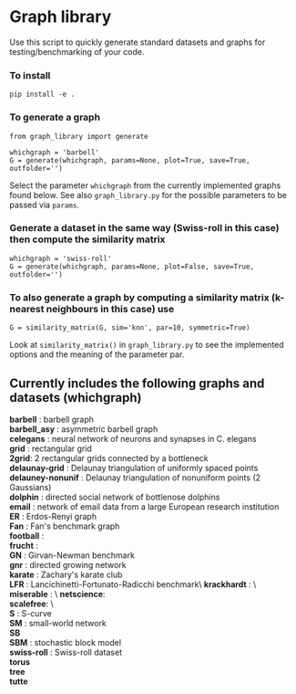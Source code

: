 # Graph library

Use this script to quickly generate standard datasets and graphs for testing/benchmarking of your code.

### To install

```
pip install -e . 
```

### To generate a graph

```
from graph_library import generate

whichgraph = 'barbell'
G = generate(whichgraph, params=None, plot=True, save=True, outfolder='')
```
Select the parameter ```whichgraph``` from the currently implemented graphs found below. See also ```graph_library.py``` for the possible parameters to be passed via ```params```.

### Generate a dataset in the same way (Swiss-roll in this case) then compute the similarity matrix
```
whichgraph = 'swiss-roll'
G = generate(whichgraph, params=None, plot=False, save=True, outfolder='')
``` 

### To also generate a graph by computing a similarity matrix (k-nearest neighbours in this case) use

```
G = similarity_matrix(G, sim='knn', par=10, symmetric=True)
```

Look at ```similarity_matrix()``` in ```graph_library.py``` to see the implemented options and the meaning of the parameter par.

## Currently includes the following graphs and datasets (whichgraph)

**barbell** : barbell graph\
**barbell_asy** : asymmetric barbell graph\
**celegans** :  neural network of neurons and synapses in C. elegans\
**grid** : rectangular grid\
**2grid**: 2 rectangular grids connected by a bottleneck\
**delaunay-grid** : Delaunay triangulation of uniformly spaced points\
**delauney-nonunif** : Delaunay triangulation of nonuniform points (2 Gaussians)\
**dolphin** : directed social network of bottlenose dolphins\
**email** : network of email data from a large European research institution\
**ER** : Erdos-Renyi graph\
**Fan** : Fan's benchmark graph\
**football** : \
**frucht** : \
**GN** : Girvan-Newman benchmark\
**gnr** : directed growing network\
**karate** : Zachary's karate club\
**LFR** : Lancichinetti-Fortunato-Radicchi benchmark\ 
**krackhardt** : \ 
**miserable** : \ 
**netscience**: \
**scalefree**: \   
**S** : S-curve\
**SM** : small-world network\
**SB**\
**SBM** : stochastic block model\
**swiss-roll** : Swiss-roll dataset\
**torus**\
**tree**\
**tutte**



